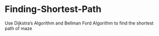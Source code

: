 # Finding-Shortest-Path

Use Dijkstra’s Algorithm and Bellman Ford Algorithm to find the shortest path of maze



